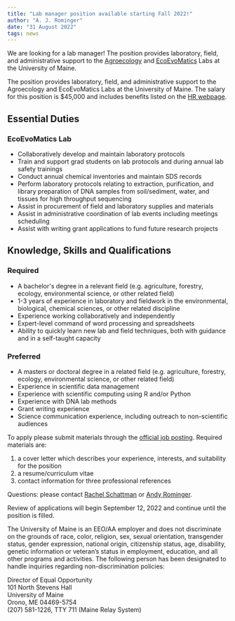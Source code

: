 ```yaml
---
title: "Lab manager position available starting Fall 2022!"
author: "A. J. Rominger"
date: "31 August 2022"
tags: news
---
```


We are looking for a lab manager!  The position provides laboratory, field, and administrative support to the [Agroecology](https://agroecolab.com/) and  [EcoEvoMatics](https://www.ecoevomatics.org/) Labs at the University of Maine.

The position provides laboratory, field, and administrative support to the Agroecology and
EcoEvoMatics Labs at the University of Maine. The salary for this position is $45,000 and
includes benefits listed on the [HR webpage](https://umaine.edu/hr/benefits/).

## Essential Duties

### EcoEvoMatics Lab

- Collaboratively develop and maintain laboratory protocols
- Train and support grad students on lab protocols and during annual lab safety trainings 
- Conduct annual chemical inventories and maintain SDS records
- Perform laboratory protocols relating to extraction, purification, and library preparation
of DNA samples from soil/sediment, water, and tissues for high throughput sequencing
- Assist in procurement of field and laboratory supplies and materials
- Assist in administrative coordination of lab events including meetings scheduling
- Assist with writing grant applications to fund future research projects


## Knowledge, Skills and Qualifications

### Required

- A bachelor's degree in a relevant field (e.g. agriculture, forestry, ecology, environmental
science, or other related field)
- 1-3 years of experience in laboratory and fieldwork in the environmental, biological,
chemical sciences, or other related discipline
- Experience working collaboratively and independently
- Expert-level command of word processing and spreadsheets
- Ability to quickly learn new lab and field techniques, both with guidance and in a self-taught capacity


### Preferred

- A masters or doctoral degree in a related field (e.g. agriculture, forestry, ecology,
environmental science, or other related field)
- Experience in scientific data management
- Experience with scientific computing using R and/or Python
- Experience with DNA lab methods
- Grant writing experience
- Science communication experience, including outreach to non-scientific audiences

To apply please submit materials through the [official job posting](https://umaine.hiretouch.com/job-details?jobID=77921&job=laboratory-manager). Required materials are:

1. a cover letter which describes your experience, interests, and suitability for the position
2. a resume/curriculum vitae
3. contact information for three professional references

Questions: please contact [Rachel Schattman](mailto:rachel.schattman@maine.edu) or [Andy Rominger](mailto:andrew.rominger@maine.edu).

Review of applications will begin September 12, 2022 and continue until the position is filled.  

The University of Maine is an EEO/AA employer and does not discriminate on the grounds of race, color, religion, sex, sexual orientation, transgender status, gender expression, national origin, citizenship status, age, disability, genetic information or veteran’s status in employment, education, and all other programs and activities. The following person has been designated to handle inquiries regarding non-discrimination policies:

Director of Equal Opportunity <br/>
101 North Stevens Hall  <br/>
University of Maine  <br/>
Orono, ME 04469-5754  <br/>
(207) 581-1226, TTY 711 (Maine Relay System)
